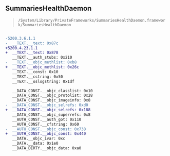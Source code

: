 ## SummariesHealthDaemon

> `/System/Library/PrivateFrameworks/SummariesHealthDaemon.framework/SummariesHealthDaemon`

```diff

-5200.3.6.1.1
-  __TEXT.__text: 0x87c
+5200.4.23.1.1
+  __TEXT.__text: 0x878
   __TEXT.__auth_stubs: 0x210
-  __TEXT.__objc_methlist: 0xb8
+  __TEXT.__objc_methlist: 0x26c
   __TEXT.__const: 0x10
   __TEXT.__cstring: 0x50
   __TEXT.__oslogstring: 0x1df

   __DATA_CONST.__objc_classlist: 0x10
   __DATA_CONST.__objc_protolist: 0x28
   __DATA_CONST.__objc_imageinfo: 0x8
-  __DATA_CONST.__objc_selrefs: 0xd0
+  __DATA_CONST.__objc_selrefs: 0x188
   __DATA_CONST.__objc_superrefs: 0x8
   __AUTH_CONST.__auth_got: 0x110
   __AUTH_CONST.__cfstring: 0x60
-  __AUTH_CONST.__objc_const: 0x738
+  __AUTH_CONST.__objc_const: 0x440
   __DATA.__objc_ivar: 0xc
   __DATA.__data: 0x1e0
   __DATA_DIRTY.__objc_data: 0xa0

```

